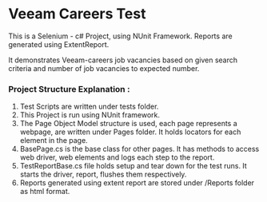 # Veeam Careers Test
This is a Selenium - c# Project, using NUnit Framework. Reports are generated using ExtentReport. 

It demonstrates Veeam-careers job vacancies based on given search criteria and number of job vacancies to expected number.



<b><h3>Project Structure Explanation :</h3></b>

1. Test Scripts are written under tests folder. 
2. This Project is run using NUnit framework. 
3. The Page Object Model structure is used, each page represents a webpage, are written under Pages folder. It holds locators for each element in the page.
4. BasePage.cs is the base class for other pages. It has methods to access web driver, web elements and logs each step to the report.
5. TestReportBase.cs file holds setup and tear down for the test runs. It starts the driver, report, flushes them respectively.
6. Reports generated using extent report are stored under /Reports folder as html format.

